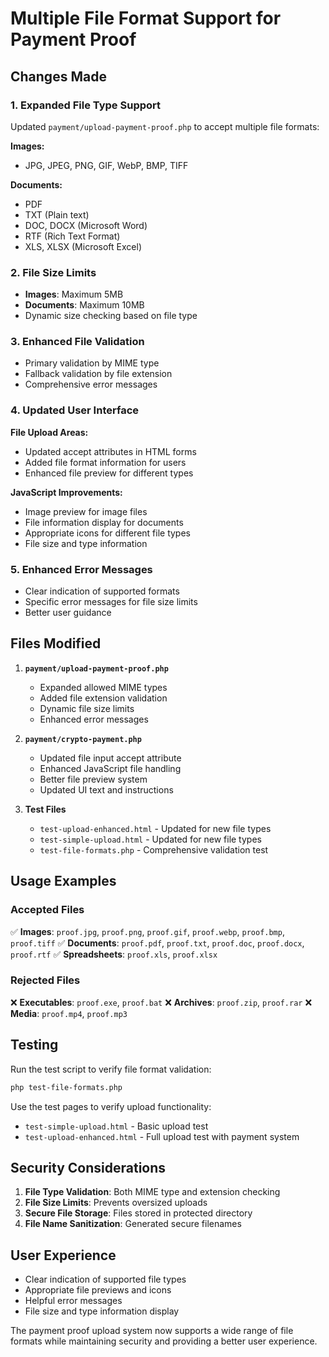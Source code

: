 # Multiple File Format Support for Payment Proof

## Changes Made

### 1. Expanded File Type Support
Updated `payment/upload-payment-proof.php` to accept multiple file formats:

**Images:**
- JPG, JPEG, PNG, GIF, WebP, BMP, TIFF

**Documents:**
- PDF
- TXT (Plain text)
- DOC, DOCX (Microsoft Word)
- RTF (Rich Text Format)
- XLS, XLSX (Microsoft Excel)

### 2. File Size Limits
- **Images**: Maximum 5MB
- **Documents**: Maximum 10MB
- Dynamic size checking based on file type

### 3. Enhanced File Validation
- Primary validation by MIME type
- Fallback validation by file extension
- Comprehensive error messages

### 4. Updated User Interface
**File Upload Areas:**
- Updated accept attributes in HTML forms
- Added file format information for users
- Enhanced file preview for different types

**JavaScript Improvements:**
- Image preview for image files
- File information display for documents
- Appropriate icons for different file types
- File size and type information

### 5. Enhanced Error Messages
- Clear indication of supported formats
- Specific error messages for file size limits
- Better user guidance

## Files Modified

1. **`payment/upload-payment-proof.php`**
   - Expanded allowed MIME types
   - Added file extension validation
   - Dynamic file size limits
   - Enhanced error messages

2. **`payment/crypto-payment.php`**
   - Updated file input accept attribute
   - Enhanced JavaScript file handling
   - Better file preview system
   - Updated UI text and instructions

3. **Test Files**
   - `test-upload-enhanced.html` - Updated for new file types
   - `test-simple-upload.html` - Updated for new file types
   - `test-file-formats.php` - Comprehensive validation test

## Usage Examples

### Accepted Files
✅ **Images**: `proof.jpg`, `proof.png`, `proof.gif`, `proof.webp`, `proof.bmp`, `proof.tiff`
✅ **Documents**: `proof.pdf`, `proof.txt`, `proof.doc`, `proof.docx`, `proof.rtf`
✅ **Spreadsheets**: `proof.xls`, `proof.xlsx`

### Rejected Files
❌ **Executables**: `proof.exe`, `proof.bat`
❌ **Archives**: `proof.zip`, `proof.rar`
❌ **Media**: `proof.mp4`, `proof.mp3`

## Testing

Run the test script to verify file format validation:
```bash
php test-file-formats.php
```

Use the test pages to verify upload functionality:
- `test-simple-upload.html` - Basic upload test
- `test-upload-enhanced.html` - Full upload test with payment system

## Security Considerations

1. **File Type Validation**: Both MIME type and extension checking
2. **File Size Limits**: Prevents oversized uploads
3. **Secure File Storage**: Files stored in protected directory
4. **File Name Sanitization**: Generated secure filenames

## User Experience

- Clear indication of supported file types
- Appropriate file previews and icons
- Helpful error messages
- File size and type information display

The payment proof upload system now supports a wide range of file formats while maintaining security and providing a better user experience.
